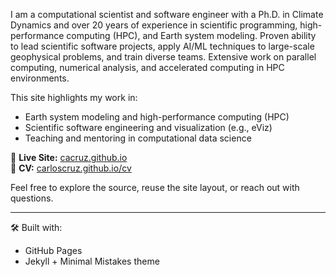 I am a computational scientist and software engineer with a Ph.D. in Climate Dynamics and over 20 years of experience in scientific programming, high-performance computing (HPC), and Earth system modeling. Proven ability to lead scientific software projects, apply AI/ML techniques to large-scale geophysical problems, and train diverse teams. Extensive work on parallel computing, numerical analysis, and accelerated computing in HPC environments.

This site highlights my work in:

- Earth system modeling and high-performance computing (HPC)
- Scientific software engineering and visualization (e.g., eViz)
- Teaching and mentoring in computational data science

📍 **Live Site:** [cacruz.github.io](https://cacruz.github.io)  
📄 **CV:** [carloscruz.github.io/cv](https://cacruz.github.io/cv)

Feel free to explore the source, reuse the site layout, or reach out with questions.

---

🛠 Built with:
- GitHub Pages
- Jekyll + Minimal Mistakes theme
